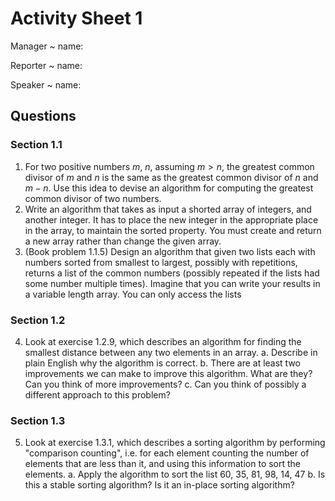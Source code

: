 # Activity Sheet 1

Manager
  ~ name:

Reporter
  ~ name:

Speaker
  ~ name:

## Questions

### Section 1.1

1. For two positive numbers $m$, $n$, assuming $m > n$, the greatest common divisor of $m$ and $n$ is the same as the greatest common divisor of $n$ and $m-n$. Use this idea to devise an algorithm for computing the greatest common divisor of two numbers.
2. Write an algorithm that takes as input a shorted array of integers, and another integer. It has to place the new integer in the appropriate place in the array, to maintain the sorted property. You must create and return a new array rather than change the given array.
3. (Book problem 1.1.5) Design an algorithm that given two lists each with numbers sorted from smallest to largest, possibly with repetitions, returns a list of the common numbers (possibly repeated if the lists had some number multiple times). Imagine that you can write your results in a variable length array. You can only access the lists

### Section 1.2

4. Look at exercise 1.2.9, which describes an algorithm for finding the smallest distance between any two elements in an array.
    a. Describe in plain English why the algorithm is correct.
    b. There are at least two improvements we can make to improve this algorithm. What are they? Can you think of more improvements?
    c. Can you think of possibly a different approach to this problem?

### Section 1.3

5. Look at exercise 1.3.1, which describes a sorting algorithm by performing "comparison counting", i.e. for each element counting  the number of elements that are less than it, and using this information to sort the elements.
    a. Apply the algorithm to sort the list $60$, $35$, $81$, $98$, $14$, $47$
    b. Is this a stable sorting algorithm? Is it an in-place sorting algorithm?

